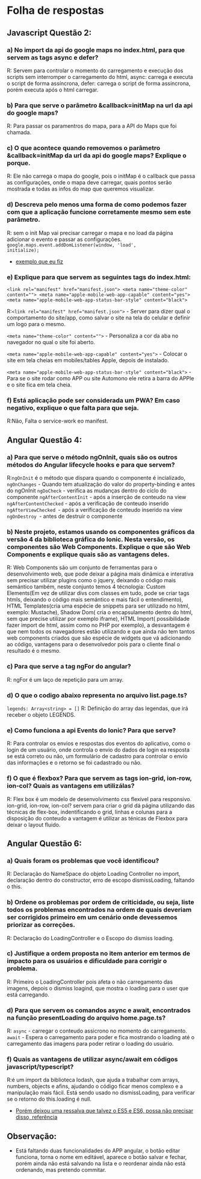 # Folha de respostas
## Javascript Questão 2:

### a) No import da api do google maps no index.html, para que servem as tags async e defer?
R: Servem para controlar o momento do carregamento e execução dos scripts sem interromper o carregamento do html, async: carrega e executa o script de forma assíncrona, defer: carrega o script de forma assíncrona, porém executa após o html carregar.


### b) Para que serve o parâmetro &callback=initMap na url da api do google maps?
R: Para passar os paramentros do mapa, para a API do Maps que foi chamada.

### c) O que acontece quando removemos o parâmetro &callback=initMap da url da api do google maps? Explique o porque.
R: Ele não carrega o mapa do google, pois o initMap é o callback que passa as configurações, onde o mapa deve carregar, quais pontos serão mostrada e todas as infos do map que queremos visualizar.

### d) Descreva pelo menos uma forma de como podemos fazer com que a aplicação funcione corretamente mesmo sem este parâmetro.
R: sem o init Map vai precisar carregar o mapa e no load da página adicionar o evento e passar as configurações. <code>google.maps.event.addDomListener(window, 'load', initialize);</code>
* [exemplo que eu fiz]( https://github.com/Amarelo-Manga/wp-theme-arena-movistar/blob/master/assets/scripts/main.js)



### e) Explique para que servem as seguintes tags do index.html: 
  `<link rel="manifest" href="manifest.json">
  <meta name="theme-color" content="">
  <meta name="apple-mobile-web-app-capable" content="yes">
  <meta name="apple-mobile-web-app-status-bar-style" content="black">`

R:`<link rel="manifest" href="manifest.json">` - Server para dizer qual o comportamento do site/app, como salvar o site na tela do celular e definir um logo para o mesmo.

`<meta name="theme-color" content="">` - Personaliza a cor da aba no navegador no qual o site foi aberto.

`<meta name="apple-mobile-web-app-capable" content="yes">` -  Colocar o site em tela cheias em mobiles/tables Apple, depois de instalado.

`<meta name="apple-mobile-web-app-status-bar-style" content="black">` - Para se o site rodar como APP ou site Automono ele retira a barra do APPle e o site fica em tela cheia.

### f) Está aplicação pode ser considerada um PWA? Em caso negativo, explique o que falta para que seja.
R:Não, Falta o service-work eo manifest.


## Angular Questão 4:

### a) Para que serve o método ngOnInit, quais são os outros métodos do Angular lifecycle hooks e para que servem?
R:`ngOnInit` é o método que dispara quando o componente é incializado, 
 `ngOnChanges` - Quando tem atualização do valor do property-binding e antes do ngOnInit
 `ngDoCheck` - verifica as mudanças dentro do ciclo do componente
 `ngAfterContentInit` - após a inserção de conteudo na view
 `ngAfterContentChecked` - após a verificação de conteudo inserido
 `ngAfterViewChecked `- após a verificação de conteudo inserido na view
 `ngOnDestroy `- antes de destruir o componente

### b) Neste projeto, estamos usando os componentes gráficos da versão 4 da biblioteca gráfica do Ionic. Nesta versão, os componentes são Web Components. Explique o que são Web Components e explique quais são as vantagens deles.
R: Web Components são um conjunto de ferramentas para o desenvolvimento web, que pode deixar a página mais dinâmica e interativa sem precisar utilizar plugins como o jquery, deixando o código mais semántico também, neste conjunto temos 4 técnologia: Custom Elements(Em vez de utilizar divs com classes em tudo, pode se criar tags htmls, deixando o código mais semántico e mais fácil o entendimento),  HTML Templates(cria uma espécie de snippets para ser utilizado no html, exemplo: Mustache), Shadow Dom( cria o encapsulamento dentro do html, sem que precise utilizar por exemplo iframe), HTML Import( possibilidade fazer import de html, assim como no PHP por exemplo), a desvantagem é que nem todos os navegadores estão utilizando e que ainda não tem tantos web components criados que são espécie de widgets que vá adicionando ao código, vantagens para o desenvolvedor pois para o cliente final o resultado é o mesmo.

### c) Para que serve a tag ngFor do angular?
R: ngFor é um laço de repetição para um array.


### d) O que o codigo abaixo representa no arquivo list.page.ts?
`legends: Array<string> = []`
R: Definição do array das legendas, que irá receber o objeto LEGENDS.

### e) Como funciona a api Events do Ionic? Para que serve?
R: Para controlar os envios e respostas dos eventos do aplicativo, como o login de um usuário, onde controla o envio do dados de login ea resposta se está correto ou não, um formulário de cadastro para controlar o envio das informações e o retorno se foi cadastrado ou não.

### f) O que é flexbox? Para que servem as tags ion-grid, ion-row, ion-col? Quais as vantagens em utilizálas?
R: Flex box é um modelo de desenvolvimento css flexivel para responsivo.  ion-grid, ion-row, ion-col? servem para criar o grid dá página utilizando das técnicas de flex-box, indentificando o grid, linhas e colunas para a disposição do conteudo a vantagem é utilizar as ténicas de Flexbox para deixar o layout fluido.

## Angular Questão 6:

### a) Quais foram os problemas que você identificou?
R: Declaração do NameSpace do objeto Loading Controller no import, declaração dentro do constructor, erro de escopo dismissLoading, faltando o this.

### b) Ordene os problemas por ordem de criticidade, ou seja, liste todos os problemas encontrados na ordem de quais deveriam ser corrigidos primeiro em um cenário onde devessemos priorizar as correções.
R: Declaração do LoadingController e o Escopo do dismiss loading.

### c) Justifique a ordem proposta no item anterior em termos de impacto para os usuários e dificuldade para corrigir o problema.
R: Primeiro o LoadingController pois afeta o não carregamento das imagens, depois o dismiss loagind, que mostra o loading para o user que está carregando.

### d) Para que servem os comandos async e await, encontrados na função presentLoading do arquivo home.page.ts?
R: `async` - carregar o conteudo assicrono no momento do carregamento.
   `await` - Espera o carregamento para poder e fica mostrando o loading até o carregamento das imagens para poder retirar o loading do usuário.

### f) Quais as vantagens de utilizar async/await em códigos javascript/typescript?
R:é um import da biblioteca lodash, que ajuda a trabalhar com arrays, numbers, objects e afins, ajudando o código ficar menos complexo e a manipulação mais fácil.
Está sendo usado no dismissLoading, para verificar se o retorno do this.loading é null.
* [Porém deixou uma ressalva que talvez o ES5 e ES6, possa não precisar disso, referência]( https://tableless.com.br/lodash-ou-underscore-talvez-nenhum)

## Observação:
* Está faltando duas funcionalidades do APP angular, o botão editar funciona, torna o nome em editável, aparece o botão salvar e fechar, porém ainda não está salvando na lista e o reordenar ainda não está ordenando, mas pretendo commitar.
